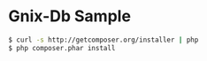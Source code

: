 # Gnix-Db Sample


```bash
$ curl -s http://getcomposer.org/installer | php
$ php composer.phar install
```
